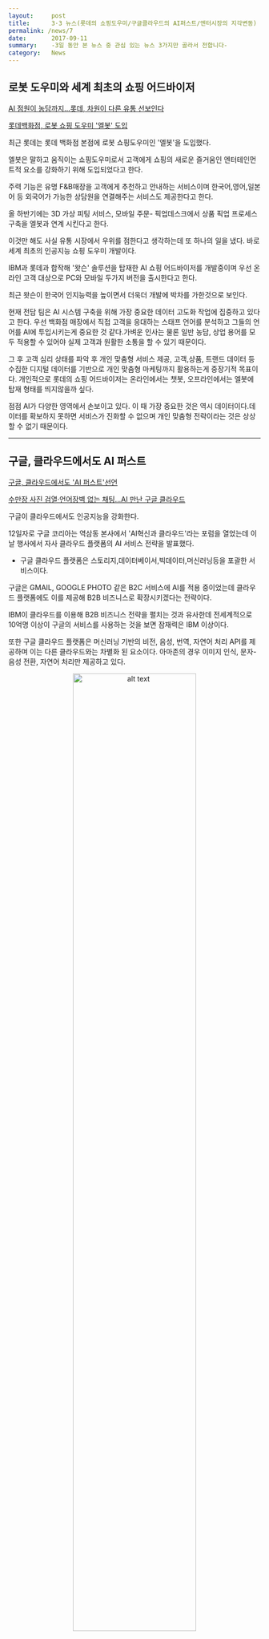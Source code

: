 ```yaml
---
layout:     post
title:      3·3 뉴스(롯데의 쇼핑도우미/구글클라우드의 AI퍼스트/엔터시장의 지각변동)
permalink: /news/7
date:       2017-09-11
summary:    -3일 동안 본 뉴스 중 관심 있는 뉴스 3가지만 골라서 전합니다-
category: 	News
---
```


## 로봇 도우미와 세계 최초의 쇼핑 어드바이저


[AI 점원이 농담까지...롯데, 차원이 다른 유통 선보인다](http://news.naver.com/main/read.nhn?mode=LSD&mid=shm&sid1=105&oid=030&aid=0002640237)

[롯데백화점, 로봇 쇼핑 도우미 '엘봇' 도입](http://www.irobotnews.com/news/articleView.html?idxno=10473)


최근 롯데는 롯데 백화점 본점에 로봇 쇼핑도우미인  '엘봇'을 도입했다.

엘봇은 말하고 움직이는 쇼핑도우미로서 고객에게 쇼핑의 새로운 즐거움인 엔터테인먼트적 요소를 강화하기 위해 도입되었다고 한다.

주력 기능은 유명 F&B매장을 고객에게 추천하고 안내하는 서비스이며 한국어,영어,일본어 등 외국어가 가능한 상담원을 연결해주는 서비스도 제공한다고 한다.

올 하반기에는 3D 가상 피팅 서비스, 모바일 주문- 픽업데스크에서 상품 픽업 프로세스 구축을 엘봇과 연계 시킨다고 한다. 

이것만 해도 사실 유통 시장에서 우위를 점한다고 생각하는데 또 하나의 일을 냈다. 바로 세계 최초의 인공지능 쇼핑 도우미 개발이다.

IBM과 롯데과 합작해 '왓슨' 솔루션을 탑재한 AI 쇼핑 어드바이저를 개발중이며 우선 온라인 고객 대상으로 PC와 모바일 두가지 버전을 출시한다고 한다.

최근 왓슨이 한국어 인지능력을 높이면서 더욱더 개발에 박차를 가한것으로 보인다.

현재 전담 팀은 AI 시스템 구축을 위해 가장 중요한 데이터 고도화 작업에 집중하고 있다고 한다. 우선 백화점 매장에서 직접 고객을 응대하는 스태프 언어를 분석하고 그들의 언어를 AI에 투입시키는게 중요한 것 같다.가벼운 인사는 물론 일반 농담, 상업 용어를 모두 적용할 수 있어야 실제 고객과 원활한 소통을 할 수 있기 때문이다.

그 후 고객 심리 상태를 파악 후 개인 맞춤형 서비스 제공,
고객,상품, 트랜드 데이터 등 수집한 디지털 데이터를 기반으로 개인 맞춤형 마케팅까지 활용하는게 중장기적 목표이다. 개인적으로 롯데의 쇼핑 어드바이저는 온라인에서는 챗봇, 오프라인에서는 엘봇에 탑재 형태를 띄지않을까 싶다. 

점점 AI가 다양한 영역에서 손보이고 있다. 이 때 가장 중요한 것은 역시 데이터이다.데이터를 확보하지 못하면 서비스가 진화할 수 없으며 개인 맞춤형 전략이라는 것은 상상할 수 없기 때문이다.

- - -

## 구글, 클라우드에서도 AI 퍼스트

[구글, 클라우드에서도 'AI 퍼스트'선언](http://news.inews24.com/php/news_view.php?g_serial=1047899&g_menu=020310&rrf=nv)

[수만장 사진 검열·언어장벽 없는 채팅…AI 만난 구글 클라우드](http://news.hankyung.com/article/201709129272g)

구글이 클라우드에서도 인공지능을 강화한다.

12일자로 구글 코리아는 역삼동 본사에서 'AI혁신과 클라우드'라는 포럼을 열었는데 이날 행사에서 자사 클라우드 플랫폼의 AI 서비스 전략을 발표했다.
* 구글 클라우드 플랫폼은 스토리지,데이터베이서,빅데이터,머신러닝등을 포괄한 서비스이다.

구글은 GMAIL, GOOGLE PHOTO 같은 B2C 서비스에 AI를 적용 중이었는데 클라우드 플랫폼에도 이를 제공해 B2B 비즈니스로 확장시키겠다는 전략이다.

IBM이 클라우드를 이용해 B2B 비즈니스 전략을 펼치는 것과 유사한데 전세계적으로 10억명 이상이 구글의 서비스를 사용하는 것을 보면 잠재력은 IBM 이상이다.

또한 구글 클라우드 플랫폼은 머신러닝 기반의 비전, 음성, 번역, 자연어 처리 API를 제공하며 이는 다른 클라우드와는 차별화 된 요소이다. 아마존의 경우 이미지 인식, 문자-음성 전환, 자연어 처리만 제공하고 있다.

<p align ="middle">	
 <img src="http://www.vonzone.kr/wp-content/uploads/2015/12/Google-Cloud-Platform.jpg" alt="alt text" width = "70%">
</p>

{: refdef: style="text-align: center;"}
###### _구글 클라우드 플랫폼_   출처: Google
{: refdef}


또한 구글 클라우드 플랫폼의 머신러닝 API는 사전 훈련이 되어있다. AI를 잘 몰라도 이를 활용해 서비스를 개발할 수 있는 것이다. 구글의 AI민주화 전략의 한 요소이다.

현재 클라우드는 AI 플랫폼의 핵심이 되고있다. AI구현에 필수적인 머신러닝 툴을 자유롭게 이용할 수 있기 때문이다.

사실 지금까진 AI 관련 전문가가 없으면 기업에 AI를 구축하기 어려웠다. 하지만 이런 클라우드 플랫폼을 이용하면 손쉽게 AI를 구축할 수 있다. 구글 뿐만 아니라 아마존, 마이크로소프트, IBM이 AI 클라우드를 구축하는 이유이다.

여타 서비스와 마찬가지로 어느 클라우드 업체가 더 뛰어난 성능의 머신러닝 API를 제공하느냐가 중요할 것이다.

- - -

## 엔터시장, 판도가 바뀌다.

[애플 영화·카카오 드라마…엔터시장 영역파괴 '빅뱅'](http://news.mk.co.kr/newsRead.php?year=2017&no=604784)

엔터 시장에 지각변동이 일어나고 있다. 기존의 엔터테인먼트 분야와 무관하던 시장 플레이어들이 분야의 벽을 뚫고 영역 잠식에 나섰다. 전통적인 기획-제작-유통 프로세스를 무너뜨리고 있는 것이다.

제작사와 유통사가 기획사로 기획사로 기획사가 제작사 혹 유통사로 영역을 확장하고 있다.

최근 KBS는 전,현직 아이돌 대상 오디션 프로그램 '더 유닛'을 기획 제작해 방영할 예정이다. KBS에서 매니지먼트를 만들어 우승한 아이돌을 관리한다고 한다.

기존의 제작과 유통만 담당하던 KBS가 이제는 기획 분야까지 직접 뛰어든 셈이다.

연예 기획사 로엔은 웹드라마 '오늘도 무사히', 웹 예능 '네남자의 푸드트럭'을 제작하며 올 하반기에 유튜브, 페이스북, 카카오 TV등 각종 소셜 미디어 채널에 선보일 예정이다. 연예 기획사가 자체 콘텐츠를 제작하며 유통까지 나선 것이다.

이 기류는 이미 글로벌 대세로 자리잡았다. 글로벌 IT 기업들은 이미 콘텐츠 공룡기업으로 변신 중이다.

콘텐츠 유통사 넷플릭스는 이미 자체 콘텐츠를 제작 중이며 올해 6조 8000억원을 들여 콘텐츠 제작에 투자한다고 한다.

애플 또한 마찬가지이다. 과거에 아이팟과 아이튠즈를 이용해 음악 산업을 뒤흔든 것처럼 이번에는 1조 1300억원을 투입해 콘텐츠 산업을 뒤흔드려한다. 지난 6월 소니픽처스 엔터테인먼트 회장, 할리우드 유명 프로듀서를 영입해 영상, TV 쇼 제작팀을 발족한게 그 근거이다.


<p align ="middle">	
 <img src="http://file.mk.co.kr/meet/neds/2017/09/image_readmed_2017_604784_15048819713023041.jpg" alt="alt text">
</p>

{: refdef: style="text-align: center;"}
###### _국내외 기업 2017년 콘텐츠 투자액 현황_ 
{: refdef}

끝판왕은 디즈니이다.세계 최대 콘텐츠 기업 디즈니는 콘텐츠 유통 분야로 사업을 넓혀가고 있다. 최근 넷플릭스와의 계약을 해지하면서 자체 스트리밍 할 전략을 발표했는데 토이스토리4, 겨울왕국2 등 거대 차기작 등을 디즈니 자체 유통 채널에서만 볼 수 있게 할 계획이다. ~~그럼 이제 마블 시리즈도?~~


이제 더 이상 하나의 영역에만 전문적으로 머무르는 기업은 없다. 미디어, 엔터테인먼트, IT 기업 간 산업군을 넘나드는 시대가 도래했으며 절대 밥그릇을 빼앗을 것 같지 않은 회사들이 경쟁자가 되고 있는 시대이다.

IT 기업들의 영역 파괴가 어디까지 이어질지 궁금해진다.








